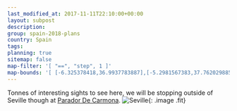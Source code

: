 ```yaml
---
last_modified_at: 2017-11-11T22:10:00+00:00
layout: subpost
description: 
group: spain-2018-plans
country: Spain
tags: 
planning: true
sitemap: false
map-filter: '[ "==", "step", 1 ]'
map-bounds: '[ [-6.325378418,36.9937783887],[-5.2981567383,37.7620298857]]'
---
```


Tonnes of interesting sights to see here, we will be stopping outside of Seville though at [Parador De Carmona](http://www.parador.es/en/paradores/parador-de-carmona).
![Seville](http://static.donquijote.org/images/photos/destinations/spain/sevilla/photo-7.jpg){: .image .fit}